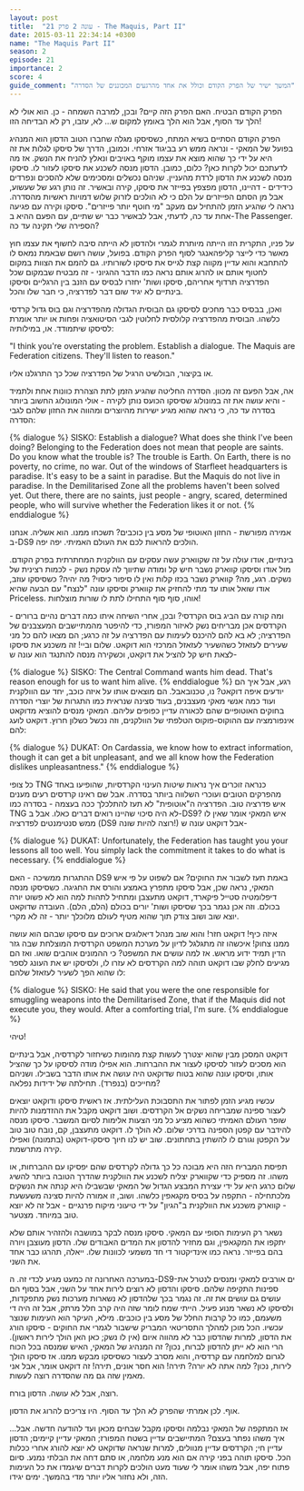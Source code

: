 ```yaml
---
layout: post
title:  "עונה 2 פרק 21 - The Maquis, Part II"
date: 2015-03-11 22:34:14 +0300
name: "The Maquis Part II"
season: 2
episode: 21
importance: 2
score: 4
guide_comment: "המשך ישיר של הפרק הקודם וכולל את אחד מהרגעים המכוננים של הסדרה"
---
```

הפרק הקודם הבטיח. האם הפרק הזה קיים? ובכן, למרבה השמחה - כן. הוא אולי לא הלך עד הסוף, אבל הוא הלך באומץ למקום ש... לא, עזבו, רק לא הבדיחה הזו!

הפרק הקודם הסתיים בשיא המתח, כשסיסקו מגלה שחברו הטוב הדסון הוא המנהיג בפועל של המאקי - ונראה ממש רע בביגוד אזרחי. וכמובן, הדרך של סיסקו לגלות את זה היא על ידי כך שהוא מוצא את עצמו מוקף באויבים ונאלץ להניח את הנשק. אז מה לדעתכם יכול לקרות כאן? כלום, כמובן. הדסון מנסה לשכנע את סיסקו לעזור לו. סיסקו מנסה לשכנע את הדסון לרדת מהעניין. שניהם נכשלים ומסכימים שלא להסכים ונפרדים כידידים - דהיינו, הדסון מפצפץ בפייזר את סיסקו, קירה ובאשיר. זה נותן רגע של שעשוע, אבל מן הסתם הפייזרים על הלם כי לא הולכים לזרוק שלוש דמויות ראשיות מהסדרה. נראה לי שהגיע הזמן להתחיל עם מעקב "מי חוטף יותר פייזרים". סיסקו וקירה עם פגיעה אחת עד כה, לדעתי, אבל לבאשיר כבר יש שתיים, עם הפעם ההיא ב-The Passenger. הספירה שלי תקינה עד כה?

על פניו, התקרית הזו הייתה מיותרת לגמרי ולהדסון לא הייתה סיבה לחשוף את עצמו חוץ מאשר כדי לייצר קליפהאנגר לסוף הפרק הקודם. בפועל, עושה רושם שבאמת נמאס לו להתחבא והוא עדיין מקווה קצת לגייס את סיסקו לשורותיו. גם להמם את הצוות במקום לחטוף אותם או להרוג אותם נראה כמו הדבר ההגיוני - זה מבטיח שבמקום שכל הפדרציה תרדוף אחריהם, סיסקו ושות' יחזרו לבסיס עם הזנב בין הרגליים וסיסקו בינתיים לא יגיד שום דבר לפדרציה, כי חבר שלו והכל.

ואכן, בבסיס כבר מחכים לסיסקו גם הבוסית הגדולה מהפדרציה וגם בוס גדול קרדסי כלשהו. הבוסית מהפדרציה קלולסית לחלוטין לגבי הסיטואציה ופחות או יותר אומרת לסיסקו שיתמודד. או, במילותיה:

"I think you're overstating the problem. Establish a dialogue. The Maquis are Federation citizens. They'll listen to reason."

או בקיצור, הבולשיט הרגיל של הפדרציה שכל כך התרגלנו אליו.

אה, אבל הפעם זה מכוון. הסדרה החליטה שהגיע הזמן לתת הצהרת כוונות אחת ולתמיד - והיא עושה את זה במונולוג שסיסקו הכועס נותן לקירה - אולי המונולוג החשוב ביותר בסדרה עד כה, כי נראה שהוא מגיע ישירות מהיוצרים ומהווה את החזון שלהם לגבי הסדרה:

{% dialogue %}
SISKO: Establish a dialogue? What does she think l've been doing? Belonging to the Federation does not mean that people are saints. Do you know what the trouble is? The trouble is Earth. On Earth, there is no poverty, no crime, no war. Out of the windows of Starfleet headquarters is paradise. lt's easy to be a saint in paradise. But the Maquis do not live in paradise. ln the Demilitarised Zone all the problems haven't been solved yet. Out there, there are no saints, just people - angry, scared, determined people, who will survive whether the Federation likes it or not.
{% enddialogue %}

אמירה מפורשת - החזון האוטופי של מסע בין כוכבים? תשכחו ממנו. הוא אשליה. אנחנו ב-DS9 הולכים להראות לכם את העולם האמיתי. יפה יפה.

בינתיים, אודו עולה על זה שקווארק עשה עסקים עם הוולקנית המחתרתית בפרק הקודם. מול אודו וסיסקו קווארק נשבר חיש קל ומודה שתיווך לה עסקת נשק - לכמות רצינית של נשקים. רגע, מה? קווארק נשבר בכזו קלות ואין לו סיפור כיסוי? מה יהיה? כשסיסקו עוזב, אודו שואל אותו עד מתי להחזיק את קווארק וסיסקו עונה "לנצח" עם הבעה שהיא Priceless. אוהו, סוף סוף התחילו לתת לו שורות מוצלחות!

ומה קורה עם הביג בוס הקרדסי? ובכן, אחרי השיחה איתו כמה דברים נהיים ברורים - הקרדסים אכן מבריחים נשק לאיזור המפורז, כדי להיפטר מהמתיישבים המעצבנים של הפדרציה; לא בא להם להיכנס לעימות עם הפדרציה על זה כרגע; הם מצאו להם כל מני שעירים לעזאזל כשהשעיר לעזאזל המרכזי הוא דוקאט. שלום וביי! זה משכנע את סיסקו לצאת חיש קל להציל את דוקאט, וכשקירה מנסה להתנגד הוא עונה ש-

{% dialogue %}
SISKO: The Central Command wants him dead. That's reason enough for us to want him alive.
{% enddialogue %}
רגע, אבל איך הם יודעים איפה דוקאט? נו, טכנובאבל. הם מוצאים אותו על איזה כוכב, יחד עם הוולקנית ועוד כמה אנשי מאקי מעצבנים, בעוד סצינה שנראית כמו התגרות של יוצרי הסדרה בחוקים האוטופיים שהם לכאורה עדיין כפופים עליהם. המאקי מנסים להוציא מדוקאט אינפורמציה עם ההוקוס-פוקוס הטלפתי של הוולקנים, וזה נכשל כשלון חרוץ. דוקאט לועג להם:

{% dialogue %}
DUKAT: On Cardassia, we know how to extract information, though it can get a bit unpleasant, and we all know how the Federation dislikes unpleasantness."
{% enddialogue %}

כל צופי TNG כנראה זוכרים איך נראות שיטות העינוי הקרדסיות, שהופיעו באחד מהפרקים הטובים ועוכרי השלווה ביותר בסדרה. אבל שם ראינו קרדסים רעים מענים איש פדרציה טוב. הפדרציה ה"אוטופית" לא תעז להתלכלך ככה בעצמה - בסדרה כמו TNG לא היה סיכוי שהיינו רואים דברים כאלו. אבל ב-DS9? איש המאקי אומר שאין לו ממש סנטימנטים לפדרציה (DS9 רוצה להיות שונה!) אבל דוקאט עונה ש-

{% dialogue %}
DUKAT: Unfortunately, the Federation has taught you your lessons all too well. You simply lack the commitment it takes to do what is necessary.
{% enddialogue %}

ההתגרות ממשיכה - האם DS9 באמת תעז לשבור את החוקים? אם לשפוט על פי איש המאקי, נראה שכן, אבל סיסקו מתפרץ באמצע והורס את החגיגה. כשסיסקו מנסה דיפלומטיה סטייל פיקארד, דוקאט מתעצבן ומתחיל לתהות למה הוא לא פשוט יורה בכולם. וזה אכן נגמר בכך שסיסקו ושות' יורים בכולם (הלם, הלם). העובדה שדוקאט יוצא שוב ושוב צודק תוך שהוא מטיף לעולם מלוכלך יותר - זה לא מקרי.

איזה כיף! דוקאט חזר! והוא שוב מנהל דיאלוגים ארוכים עם סיסקו שבהם הוא עושה ממנו צחוק! איכשהו זה מתגלגל לדיון על מערכת המשפט הקרדסית המוצלחת שבה גזר הדין תמיד ידוע מראש. אז למה עושים את המשפט? כי ההמונים אוהבים שואו. ואז הם מגיעים לחלק שבו דוקאט תוהה למה הקרדסים לא עזרו לו, ולסיסקו יש את העונג לספר לו שהוא הפך לשעיר לעזאזל שלהם:

{% dialogue %}
SISKO: He said that you were the one responsible for smuggling weapons into the Demilitarised Zone, that if the Maquis did not execute you, they would. After a comforting trial, l'm sure.
{% enddialogue %}

טיהי!

דוקאט המסכן מבין שהוא יצטרך לעשות קצת מהומות כשיחזור לקרדסיה, אבל בינתיים הוא מסכים לעזור לסיסקו לעצור את ההברחות. הוא אפילו מודה לסיסקו על כך שהציל אותו, וסיסקו עונה שהוא בטוח שדוקאט היה עושה את אותו הדבר בשבילו. ושניהם מחייכים (בנפרד). תחילתה של ידידות נפלאה?

עכשיו מגיע הזמן לפתור את התסבוכת העלילתית. אז ראשית סיסקו ודוקאט יוצאים לעצור ספינה שמבריחה נשקים אל הקרדסים. ושוב דוקאט מקבל את ההזדמנות להיות שופר העולם האמיתי כשהוא מציע כל מני הצעות אלימות לסיום המשבר. סיסקו מנסה להידבר עם קפטן הספינה בדרכי שלום. לא הולך לו. דוקאט מתעצבן, קם, נובח טוב טוב על הקפטן וגורם לו להשתין בתחתונים. שוב יש לנו חיוך סיסקו-דוקאט (בתמונה) ואפילו קירה מתרשמת.

תפיסת המבריח הזה היא מבוכה כל כך גדולה לקרדסים שהם יפסיקו עם ההברחות, או משהו. זה מספיק כדי שקווארק יצליח לשכנע את הוולקנית שהדרך הטובה ביותר להשיג שלום כרגע היא על ידי עצירת המבצע הגדול של המאקי שבשבילו היא קנתה את הנשקים מלכתחילה - התקפה על בסיס מקגאפין כלשהו. ושוב, זו אמורה להיות סצינה משעשעת - קווארק משכנע את הוולקנית ב"הגיון" על ידי טיעוני מיקוח פרנגיים - אבל זה לא יוצא טוב במיוחד. מצטער.

נשאר רק העימות הסופי עם המאקי. סיסקו מנסה לבקר במושבה ולהזהיר אותם שלא יתקפו את המקגאפין, וגם מחזיר להדסון את המדים האבודים שלו. הדסון מעוצבן ויורה בהם בפייזר. נראה כמו אינדיקטור די חד משמעי לכוונות שלו. ייאלה, תהרגו כבר אחד את השני.

במערכה האחרונה זה כמעט מגיע לכדי זה. ה-DS9-ים אורבים למאקי ומנסים לנטרל את ספינות התקיפה שלהם. סיסקו והדסון לא רוצים לירות אחד על השני, אבל בסוף הם עושים גם עושים את זה. זה נגמר בכך שלהדסון לא נשארות מערכות נשק מתפקדות, ולסיסקו לא נשאר מנוע פעיל. הייתי שמח לומר שזה היה קרב חלל מרתק, אבל זה היה די משעמם, כמו כל קרבות החלל של מסע בין כוכבים. מילא, העיקר הוא העימות שנוצר עכשיו. הכל מוכן למהלך התסריטאי המבריק שישבור לגמרי את החוקים - סיסקו הורג את הדסון, למרות שהדסון כבר לא מהווה איום (אין לו נשק; כאן האן הולך לירות ראשון). הרי הוא לא ייתן להדסון לברוח, נכון? זה המנהיג של המאקי, האיש שמנסה בכל הכוח לגרום למלחמה עם קרדסיה, והוא מסרב לעצור כשסיסקו מבקש ממנו. אז סיסקו הולך לירות, נכון? למה אתה לא יורה? תירה! הוא חסר אונים, תירה! זה דוקאט אומר, אבל אני מאמין שזה גם מה שהסדרה רוצה לעשות.

רוצה, אבל לא עושה. הדסון בורח.

אוף. לכן אמרתי שהפרק לא הלך עד הסוף. היו צריכים להרוג את הדסון.

אז המתקפה של המאקי נבלמה וסיסקו מקבל שבחים מכאן ועד להודעה חדשה. אבל... איך משהו נפתר בעצם? המתיישבים עדיין בשטח המפורז; המאקי עדיין קיימים; הדסון עדיין חי; הקרדסים עדיין מנוולים, למרות שנראה שדוקאט לא יוצא להורג אחרי ככלות הכל. סיסקו תוהה בפני קירה אם הוא מנע מלחמה, או סתם דחה את הבלתי נמנע. סיום פתוח יפה, אבל משהו אומר לי שעוד מעט הולכים לקרות דברים שיגמדו את כל העימות הזה, ולא נחזור אליו יותר מדי בהמשך. ימים יגידו.